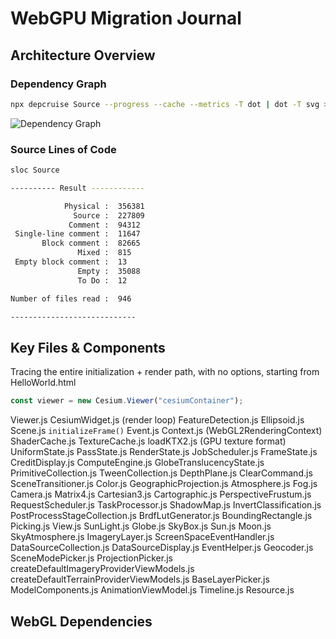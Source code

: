 # WebGPU Migration Journal

## Architecture Overview

### Dependency Graph

```sh
npx depcruise Source --progress --cache --metrics -T dot | dot -T svg > dependency-graph.svg
```

![Dependency Graph](/packages/engine/dependency-graph.svg)

### Source Lines of Code

```sh
sloc Source

---------- Result ------------

            Physical :  356381
              Source :  227809
             Comment :  94312
 Single-line comment :  11647
       Block comment :  82665
               Mixed :  815
 Empty block comment :  13
               Empty :  35088
               To Do :  12

Number of files read :  946

----------------------------
```

## Key Files & Components

Tracing the entire initialization + render path, with no options, starting from HelloWorld.html

```js
const viewer = new Cesium.Viewer("cesiumContainer");
```

Viewer.js
CesiumWidget.js (render loop)
FeatureDetection.js
Ellipsoid.js
Scene.js
`initializeFrame()`
Event.js
Context.js (WebGL2RenderingContext)
ShaderCache.js
TextureCache.js
loadKTX2.js (GPU texture format)
UniformState.js
PassState.js
RenderState.js
JobScheduler.js
FrameState.js
CreditDisplay.js
ComputeEngine.js
GlobeTranslucencyState.js
PrimitiveCollection.js
TweenCollection.js
DepthPlane.js
ClearCommand.js
SceneTransitioner.js
Color.js
GeographicProjection.js
Atmosphere.js
Fog.js
Camera.js
Matrix4.js
Cartesian3.js
Cartographic.js
PerspectiveFrustum.js
RequestScheduler.js
TaskProcessor.js
ShadowMap.js
InvertClassification.js
PostProcessStageCollection.js
BrdfLutGenerator.js
BoundingRectangle.js
Picking.js
View.js
SunLight.js
Globe.js
SkyBox.js
Sun.js
Moon.js
SkyAtmosphere.js
ImageryLayer.js
ScreenSpaceEventHandler.js
DataSourceCollection.js
DataSourceDisplay.js
EventHelper.js
Geocoder.js
SceneModePicker.js
ProjectionPicker.js
createDefaultImageryProviderViewModels.js
createDefaultTerrainProviderViewModels.js
BaseLayerPicker.js
ModelComponents.js
AnimationViewModel.js
Timeline.js
Resource.js

## WebGL Dependencies
